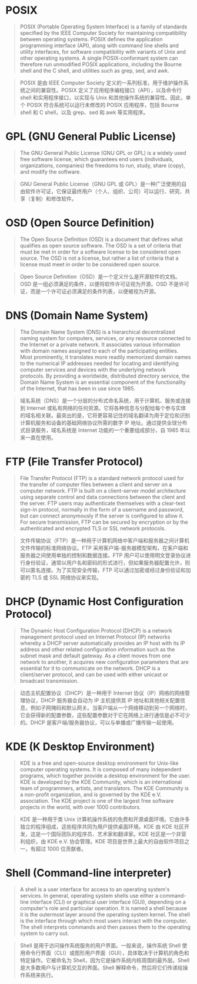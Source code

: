 # POSIX

> POSIX (Portable Operating System Interface) is a family of standards specified by the IEEE Computer Society for maintaining compatibility between operating systems. POSIX defines the application programming interface (API), along with command line shells and utility interfaces, for software compatibility with variants of Unix and other operating systems. A single POSIX-conformant system can therefore run unmodified POSIX applications, including the Bourne shell and the C shell, and utilities such as grep, sed, and awk.

> POSIX 是由 IEEE Computer Society 定义的一系列标准，用于维护操作系统之间的兼容性。POSIX 定义了应用程序编程接口（API），以及命令行 shell 和实用程序接口，以实现与 Unix 和其他操作系统的兼容性。因此，单个 POSIX 符合系统可以运行未修改的 POSIX 应用程序，包括 Bourne shell 和 C shell，以及 grep、sed 和 awk 等实用程序。


# GPL (GNU General Public License)

> The GNU General Public License (GNU GPL or GPL) is a widely used free software license, which guarantees end users (individuals, organizations, companies) the freedoms to run, study, share (copy), and modify the software.

> GNU General Public License（GNU GPL 或 GPL）是一种广泛使用的自由软件许可证，它保证最终用户（个人、组织、公司）可以运行、研究、共享（复制）和修改软件。


# OSD (Open Source Definition)

> The Open Source Definition (OSD) is a document that defines what qualifies as open source software. The OSD is a set of criteria that must be met in order for a software license to be considered open source. The OSD is not a license, but rather a list of criteria that a license must meet in order to be considered open source.

> Open Source Definition（OSD）是一个定义什么是开源软件的文档。OSD 是一组必须满足的条件，以便将软件许可证视为开源。OSD 不是许可证，而是一个许可证必须满足的条件列表，以便被视为开源。


# DNS (Domain Name System)

> The Domain Name System (DNS) is a hierarchical decentralized naming system for computers, services, or any resource connected to the Internet or a private network. It associates various information with domain names assigned to each of the participating entities. Most prominently, it translates more readily memorized domain names to the numerical IP addresses needed for locating and identifying computer services and devices with the underlying network protocols. By providing a worldwide, distributed directory service, the Domain Name System is an essential component of the functionality of the Internet, that has been in use since 1985.

> 域名系统（DNS）是一个分层的分布式命名系统，用于计算机、服务或连接到 Internet 或私有网络的任何资源。它将各种信息与分配给每个参与实体的域名相关联。最突出的是，它将更容易记住的域名翻译为用于定位和识别计算机服务和设备的基础网络协议所需的数字 IP 地址。通过提供全球分布式目录服务，域名系统是 Internet 功能的一个重要组成部分，自 1985 年以来一直在使用。


# FTP (File Transfer Protocol)

> File Transfer Protocol (FTP) is a standard network protocol used for the transfer of computer files between a client and server on a computer network. FTP is built on a client-server model architecture using separate control and data connections between the client and the server. FTP users may authenticate themselves with a clear-text sign-in protocol, normally in the form of a username and password, but can connect anonymously if the server is configured to allow it. For secure transmission, FTP can be secured by encryption or by the authenticated and encrypted TLS or SSL network protocols.

> 文件传输协议（FTP）是一种用于计算机网络中客户端和服务器之间计算机文件传输的标准网络协议。FTP 采用客户端-服务器模型架构，在客户端和服务器之间使用单独的控制和数据连接。FTP 用户可以使用明文登录协议进行身份验证，通常以用户名和密码的形式进行，但如果服务器配置允许，则可以匿名连接。为了实现安全传输，FTP 可以通过加密或经过身份验证和加密的 TLS 或 SSL 网络协议来实现。


# DHCP (Dynamic Host Configuration Protocol)

> The Dynamic Host Configuration Protocol (DHCP) is a network management protocol used on Internet Protocol (IP) networks whereby a DHCP server automatically provides an IP host with its IP address and other related configuration information such as the subnet mask and default gateway. As a client moves from one network to another, it acquires new configuration parameters that are essential for it to communicate on the network. DHCP is a client/server protocol, and can be used with either unicast or broadcast transmission.

> 动态主机配置协议（DHCP）是一种用于 Internet 协议（IP）网络的网络管理协议，DHCP 服务器会自动为 IP 主机提供其 IP 地址和其他相关配置信息，例如子网掩码和默认网关。当客户端从一个网络移动到另一个网络时，它会获得新的配置参数，这些配置参数对于它在网络上进行通信是必不可少的。DHCP 是客户端/服务器协议，可以与单播或广播传输一起使用。

# KDE (K Desktop Environment)

> KDE is a free and open-source desktop environment for Unix-like computer operating systems. It is composed of many independent programs, which together provide a desktop environment for the user. KDE is developed by the KDE Community, which is an international team of programmers, artists, and translators. The KDE Community is a non-profit organization, and is governed by the KDE e.V. association. The KDE project is one of the largest free software projects in the world, with over 1000 contributors.

> KDE 是一种用于类 Unix 计算机操作系统的免费和开源桌面环境。它由许多独立的程序组成，这些程序共同为用户提供桌面环境。KDE 由 KDE 社区开发，这是一个国际团队的程序员、艺术家和翻译家。KDE 社区是一个非营利组织，由 KDE e.V. 协会管理。KDE 项目是世界上最大的自由软件项目之一，有超过 1000 位贡献者。


# Shell (Command-line interpreter)

> A shell is a user interface for access to an operating system's services. In general, operating system shells use either a command-line interface (CLI) or graphical user interface (GUI), depending on a computer's role and particular operation. It is named a shell because it is the outermost layer around the operating system kernel. The shell is the interface through which most users interact with the computer. The shell interprets commands and then passes them to the operating system to carry out.

> Shell 是用于访问操作系统服务的用户界面。一般来说，操作系统 Shell 使用命令行界面（CLI）或图形用户界面（GUI），具体取决于计算机的角色和特定操作。它被命名为 Shell，因为它是操作系统内核周围的最外层。Shell 是大多数用户与计算机交互的界面。Shell 解释命令，然后将它们传递给操作系统来执行。

